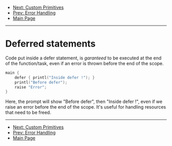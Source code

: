 * [Next: Custom Primitives](primitive.md)
* [Prev: Error Handling](error.md)
* [Main Page](index.md)

* * *

# Deferred statements

Code put inside a defer statement, is *garanteed* to be executed at the end of the function/task,
even if an error is thrown before the end of the scope.

```cpp
main {
	defer { printl("Inside defer !"); }
	printl("Before defer");
	raise "Error";
}
```
Here, the prompt will show "Before defer", then "Inside defer !", even if we raise an error before the end of the scope.
It's useful for handling resources that need to be freed.

* * *

* [Next: Custom Primitives](primitive.md)
* [Prev: Error Handling](error.md)
* [Main Page](index.md)